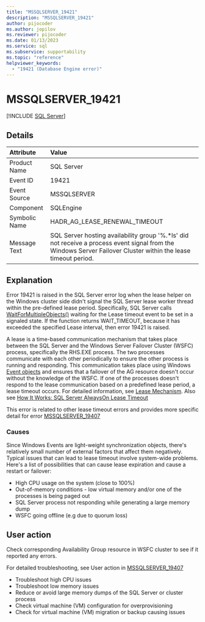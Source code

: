 ```yaml
---
title: "MSSQLSERVER_19421"
description: "MSSQLSERVER_19421"
author: pijocoder
ms.author: jopilov
ms.reviewer: pijocoder
ms.date: 01/13/2023
ms.service: sql
ms.subservice: supportability
ms.topic: "reference"
helpviewer_keywords:
  - "19421 (Database Engine error)"
---
```

# MSSQLSERVER_19421

[!INCLUDE [SQL Server](../../includes/applies-to-version/sqlserver.md)]

## Details

| Attribute | Value |
| :--- | :--- |
| Product Name | SQL Server |
| Event ID | 19421 |
| Event Source | MSSQLSERVER |
| Component | SQLEngine |
| Symbolic Name | HADR_AG_LEASE_RENEWAL_TIMEOUT |
| Message Text | SQL Server hosting availability group '%.*ls' did not receive a process event signal from the Windows Server Failover Cluster within the lease timeout period. |

## Explanation

Error 19421 is raised in the SQL Server error log when the lease helper on the Windows cluster side didn't signal the SQL Server lease worker thread within the pre-defined lease period. Specifically, SQL Server calls [WaitForMultipleObjects()](/windows/win32/api/synchapi/nf-synchapi-waitformultipleobjects) waiting for the Lease timeout event to be set in a signaled state. If the function returns WAIT_TIMEOUT, because it has exceeded the specified Lease interval, then error 19421 is raised.

A lease is a time-based communication mechanism that takes place between the SQL Server and the Windows Server Failover Cluster (WSFC) process, specifically the RHS.EXE process. The two processes communicate with each other periodically to ensure the other process is running and responding. This communication takes place using Windows [Event objects](/windows/win32/sync/event-objects) and ensures that a failover of the AG resource doesn't occur without the knowledge of the WSFC. If one of the processes doesn't respond to the lease communication based on a predefined lease period, a lease timeout occurs. For detailed information, see [Lease Mechanism](../../database-engine/availability-groups/windows/availability-group-lease-healthcheck-timeout.md). Also see [How It Works: SQL Server AlwaysOn Lease Timeout](https://techcommunity.microsoft.com/t5/sql-server-support-blog/how-it-works-sql-server-alwayson-lease-timeout/ba-p/317268)

This error is related to other lease timeout errors and provides more specific detail for error [MSSQLSERVER_19407](mssqlserver-19407-database-engine-error.md)

### Causes

Since Windows Events are light-weight synchronization objects, there's relatively small number of external factors that affect them negatively. Typical issues that can lead to lease timeout involve system-wide problems. Here's a list of possibilities that can cause lease expiration and cause a restart or failover:

- High CPU usage on the system (close to 100%)
- Out-of-memory conditions - low virtual memory and/or one of the processes is being paged out
- SQL Server process not responding while generating a large memory dump
- WSFC going offline (e.g due to quorum loss)

## User action

Check corresponding Availability Group resource in WSFC cluster to see if it reported any errors.

For detailed troubleshooting, see User action in [MSSQLSERVER_19407](mssqlserver-19407-database-engine-error.md#user-action)

- Troubleshoot high CPU issues
- Troubleshoot low memory issues
- Reduce or avoid large memory dumps of the SQL Server or cluster process
- Check virtual machine (VM) configuration for overprovisioning
- Check for virtual machine (VM) migration or backup causing issues
